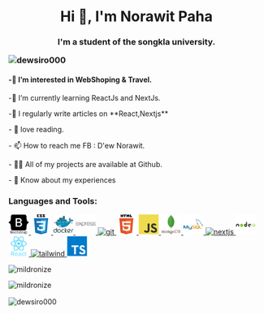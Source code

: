 
<h1 align="center">Hi 👋, I'm Norawit Paha</h1>
<h3 align="center">I'm a student of the songkla university.

<p align="left"> <img src="https://komarev.com/ghpvc/?username=dewsiro000&label=Profile%20views&color=0e75b6&style=flat" alt="dewsiro000" /> </p>

<h4 align="left">
   -👀 I’m interested in WebShoping & Travel.
 </h4>
 <p align="left">
   -🌱 I’m currently learning ReactJs and NextJs. 
 </p>
 <p align="left">
 -📝 I regularly write articles on **React,Nextjs**
 </p>  
 <p align="left"> 
- 💞️  love reading.
 </p>  
 <p align="left">  
- 📫 How to reach me FB : D'ew Norawit.
 </p>  
 <p align="left">  
- 👨‍💻 All of my projects are available at Github.
 </p>  
 <p align="left">  
- 📄 Know about my experiences 
 </p>
 
  
<h3 align="left">Languages and Tools:</h3>
 
<p align="left"> <a href="https://getbootstrap.com" target="_blank" rel="noreferrer"> <img src="https://raw.githubusercontent.com/devicons/devicon/master/icons/bootstrap/bootstrap-plain-wordmark.svg" alt="bootstrap" width="40" height="40"/> </a> <a href="https://www.w3schools.com/css/" target="_blank" rel="noreferrer"> <img src="https://raw.githubusercontent.com/devicons/devicon/master/icons/css3/css3-original-wordmark.svg" alt="css3" width="40" height="40"/> </a> <a href="https://www.docker.com/" target="_blank" rel="noreferrer"> <img src="https://raw.githubusercontent.com/devicons/devicon/master/icons/docker/docker-original-wordmark.svg" alt="docker" width="40" height="40"/> </a> <a href="https://expressjs.com" target="_blank" rel="noreferrer"> <img src="https://raw.githubusercontent.com/devicons/devicon/master/icons/express/express-original-wordmark.svg" alt="express" width="40" height="40"/> </a> <a href="https://git-scm.com/" target="_blank" rel="noreferrer"> <img src="https://www.vectorlogo.zone/logos/git-scm/git-scm-icon.svg" alt="git" width="40" height="40"/> </a> <a href="https://www.w3.org/html/" target="_blank" rel="noreferrer"> <img src="https://raw.githubusercontent.com/devicons/devicon/master/icons/html5/html5-original-wordmark.svg" alt="html5" width="40" height="40"/> </a> <a href="https://developer.mozilla.org/en-US/docs/Web/JavaScript" target="_blank" rel="noreferrer"> <img src="https://raw.githubusercontent.com/devicons/devicon/master/icons/javascript/javascript-original.svg" alt="javascript" width="40" height="40"/> </a> <a href="https://www.mongodb.com/" target="_blank" rel="noreferrer"> <img src="https://raw.githubusercontent.com/devicons/devicon/master/icons/mongodb/mongodb-original-wordmark.svg" alt="mongodb" width="40" height="40"/> </a> <a href="https://www.mysql.com/" target="_blank" rel="noreferrer"> <img src="https://raw.githubusercontent.com/devicons/devicon/master/icons/mysql/mysql-original-wordmark.svg" alt="mysql" width="40" height="40"/> </a> <a href="https://nextjs.org/" target="_blank" rel="noreferrer"> <img src="https://cdn.worldvectorlogo.com/logos/nextjs-2.svg" alt="nextjs" width="40" height="40"/> </a> <a href="https://nodejs.org" target="_blank" rel="noreferrer"> <img src="https://raw.githubusercontent.com/devicons/devicon/master/icons/nodejs/nodejs-original-wordmark.svg" alt="nodejs" width="40" height="40"/> </a> <a href="https://reactjs.org/" target="_blank" rel="noreferrer"> <img src="https://raw.githubusercontent.com/devicons/devicon/master/icons/react/react-original-wordmark.svg" alt="react" width="40" height="40"/> </a> <a href="https://tailwindcss.com/" target="_blank" rel="noreferrer"> <img src="https://www.vectorlogo.zone/logos/tailwindcss/tailwindcss-icon.svg" alt="tailwind" width="40" height="40"/> </a> <a href="https://www.typescriptlang.org/" target="_blank" rel="noreferrer"> <img src="https://raw.githubusercontent.com/devicons/devicon/master/icons/typescript/typescript-original.svg" alt="typescript" width="40" height="40"/> </a> </p>

<p align="left">
  <img src="https://github-readme-stats.vercel.app/api/top-langs/?username=dewsiro000&layout=compact&langs_count=9&theme=dracula" alt="mildronize" />&nbsp;
</p>
  
 <p align="left">
  <img src="https://github-readme-stats.vercel.app/api?username=dewsiro000&show_icons=true&count_private=true&theme=dracula" alt="mildronize" />
</p>
  

<p><img align="center" src="https://github-readme-streak-stats.herokuapp.com/?user=dewsiro000&" alt="dewsiro000" /></p>

<!--
**dewsiro000/dewsiro000** is a ✨ _special_ ✨ repository because its `README.md` (this file) appears on your GitHub profile.

Here are some ideas to get you started:

- 🔭 I’m currently working on ...
- 🌱 I’m currently learning ReactJs and NextJs.
- 👯 I’m looking to collaborate on ...
- 🤔 I’m looking for help with ...
- 💬 Ask me about ...
- 📫 How to reach me FB :D'ew Norawit.
- 😄 Pronouns: ...
- ⚡ Fun fact: ...
-->
